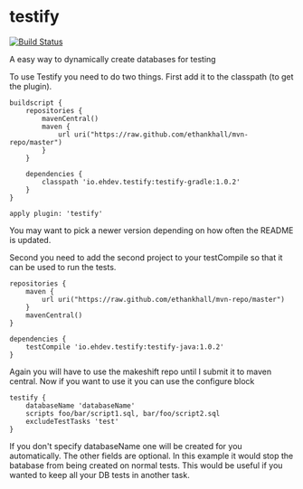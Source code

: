 testify
=======

[![Build Status](https://travis-ci.org/ethankhall/testify.png?branch=master)](https://travis-ci.org/ethankhall/testify)

A easy way to dynamically create databases for testing

To use Testify you need to do two things. First add it to the classpath (to get the plugin).

```
buildscript {
    repositories {
        mavenCentral()
        maven {
            url uri("https://raw.github.com/ethankhall/mvn-repo/master")
        }
    }

    dependencies {
        classpath 'io.ehdev.testify:testify-gradle:1.0.2'
    }
}

apply plugin: 'testify'
```

You may want to pick a newer version depending on how often the README is updated.

Second you need to add the second project to your testCompile so that it can be used to run the tests.

```
repositories {
    maven {
        url uri("https://raw.github.com/ethankhall/mvn-repo/master")
    }
    mavenCentral()
}

dependencies {
    testCompile 'io.ehdev.testify:testify-java:1.0.2'
}
```

Again you will have to use the makeshift repo until I submit it to maven central. Now if you want to use it you can use the configure block

```
testify {
    databaseName 'databaseName'
    scripts foo/bar/script1.sql, bar/foo/script2.sql
    excludeTestTasks 'test'
}
```

If you don't specify databaseName one will be created for you automatically. The other fields are optional. In this example it would stop the batabase from being created on normal tests. This would be useful if you wanted to keep all your DB tests in another task.
